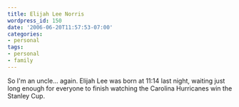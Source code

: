 ```yaml
---
title: Elijah Lee Norris
wordpress_id: 150
date: '2006-06-20T11:57:53-07:00'
categories:
- personal
tags:
- personal
- family
---
```

So I'm an uncle... again.  Elijah Lee was born at 11:14 last night, waiting just long enough for everyone to finish
watching the Carolina Hurricanes win the Stanley Cup.
